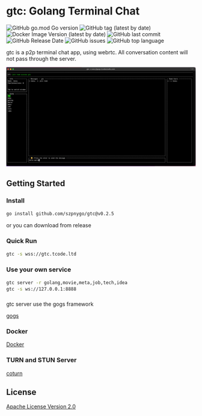 # gtc: Golang Terminal Chat
![GitHub go.mod Go version](https://img.shields.io/github/go-mod/go-version/szpnygo/gtc)
![GitHub tag (latest by date)](https://img.shields.io/github/v/tag/szpnygo/gtc?label=version)
![Docker Image Version (latest by date)](https://img.shields.io/docker/v/neosu/gtc?label=docker%20version)
![GitHub last commit](https://img.shields.io/github/last-commit/szpnygo/gtc)
![GitHub Release Date](https://img.shields.io/github/release-date/szpnygo/gtc)
![GitHub issues](https://img.shields.io/github/issues-raw/szpnygo/gtc)
![GitHub top language](https://img.shields.io/github/languages/top/szpnygo/gtc)

gtc is a p2p terminal chat app, using webrtc. All conversation content will not pass through the server.

![image](preview.png)
## Getting Started

### Install

```bash
go install github.com/szpnygo/gtc@v0.2.5
```

or you can download from release

### Quick Run
```bash
gtc -s wss://gtc.tcode.ltd
```

### Use your own service
```bash
gtc server -r golang,movie,meta,job,tech,idea
gtc -s ws://127.0.0.1:8888
```

###

gtc server use the gogs framework

[gogs](https://github.com/metagogs/gogs)

### Docker

[Docker](https://hub.docker.com/r/neosu/gtc)

### TURN and STUN Server

[coturn](https://github.com/coturn/coturn)

## License
[Apache License Version 2.0](./LICENSE)

